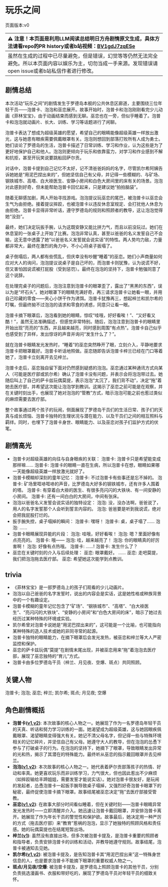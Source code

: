 # 玩乐之间
页面版本:v0
 

| :warning: 注意！本页面是利用LLM阅读总结明日方舟剧情原文生成，具体方法请看repo的PR history或者b站视频：[BV1gdJ7zqESe](https://www.bilibili.com/video/BV1gdJ7zqESe/)         |
|:----------------------------|
| 虽然在生成的过程中已尽量避免，但是错误，幻觉等等仍然无法完全避免。所以本页面内容以娱乐为主，切勿当成一手来源。发现错误请open issue或者b站私信作者进行修改。|



## 剧情总结
本次活动“玩乐之间”的剧情发生于罗德岛本舰的公共休息区廊道，主要围绕三位年轻干员——泡普卡、泡泡和巫恋展开。故事开始时，泡普卡和泡泡刚刚看完少儿动画《菲林宝宝》，由于动画结束而感到无聊。巫恋也在一旁，但似乎睡着了。泡普卡和泡泡就动画片、长大、训练、学习等话题进行了闲聊。

泡普卡表达了想成为超级英雄的愿望，希望自己的眼睛能像超级英雄一样放出激光，这与她患有眼疾需要佩戴眼罩有关。泡泡则想回到部落打败所有人成为勇士。她们谈论了罗德岛的生活，泡普卡描述了日常训练、学习和作业，认为这些是为了更好地保护自己和他人。泡泡则更倾向于玩乐和依靠蛮力，对学习和作业感到不解和抗拒，甚至开玩笑说要跳船回萨尔贡。

对话中，泡普卡提到自己记忆不太好，记不清爸爸妈妈的名字，尽管凯尔希阿姨告诉她她是“用泥巴捏出来的”，但她坚信自己有父母，并记得一些模糊的、与矿场、钢铁城市、高塔、白大褂医生、安静小房间和白色大房间里的床有关的场景。泡泡对此感到好奇，但未能帮助泡普卡回忆起来，只是建议她“拍拍脑袋”。

随着无聊感加剧，两人开始寻找游戏。泡泡提议玩巫恋的尾巴，被泡普卡以巫恋会生气为由拒绝。接着提议摔跤，也被泡普卡以违反休息室规定、会打扰他人休息为由拒绝。泡普卡显得非常听话，遵守罗德岛的规则和照顾者的教导，这让泡泡觉得她“没劲”。

最终，她们决定玩扳手腕，认为这既安静又能比拼力气，而且以前没玩过。她们在休息室的一张桌子上开始了比赛。泡泡非常认真，甚至以爸爸的名义发誓自己不会输，这无意中透露了她“以爸爸名义发誓就会说实话”的特性。两人势均力敌，力量都非常大，最终在激烈的角力中，不小心将桌子扳塌了。

桌子倒塌后，两人都有些慌乱，但庆幸没有吵醒“睡着”的巫恋。她们小声商量如何应对大人的询问，泡泡提议说桌子是自己坏的，而泡普卡则犹豫，认为说谎不好，但又害怕因说谎被打屁股（受到惩罚）。最终在泡泡的坚持下，泡普卡勉强同意了这个说辞。

在处理完桌子的问题后，泡泡注意到泡普卡的眼罩歪了，露出了“黑黑的东西”，误以为是“坏石头”。她对眼罩下的眼睛充满好奇，再三请求泡普卡让她看一眼，并用自己珍藏的零食——夹心小饼干作为诱饵。泡普卡犹豫再三，想起梓兰和凯尔希的叮嘱，但最终拗不过泡泡的请求和零食的诱惑，同意只让看一眼。

泡普卡摘下眼罩后，泡泡看到她的眼睛，惊叹“哇哦，好好看唉！”、“又好看又酷！”，虽然无法准确描述，但感觉非常特别。随后，泡泡注意到泡普卡的眼睛里开始出现“亮亮的”东西，并且越来越亮，同时感到周围“有点热”。泡普卡自己似乎也感受到了异样，发出惊讶的声音并询问“发生什么了？”。

就在泡普卡眼睛发光发热时，“睡着”的巫恋突然睁开了眼，立刻介入，平静地要求泡普卡把眼罩戴好。泡普卡听话地照做。巫恋随即告诉泡普卡梓兰已经在门口等着她了，泡普卡立刻离开去见梓兰。

泡普卡走后，巫恋独自留下面对仍然感到疑惑的泡泡。巫恋通过某种通讯方式向某人（可能是医疗部或凯尔希）确认了泡普卡没有问题，并表示会将泡泡带过去。她随后叫上了自己的萨卡兹玩偶莫提，表示泡泡“太沉了，我们背不动”，决定“拖”着她去医疗部，并希望这次能让泡泡学到教训。这揭示了巫恋之前可能是在观察，并在关键时刻出手，也展现了她对泡泡的“管教”方式，暗示泡泡可能之前也惹过类似的麻烦需要去医疗部。

整个故事通过两个孩子的玩闹，侧面展现了罗德岛干员们的生活日常、孩子们的天真与成长烦恼、泡普卡独特的生理状况与潜在能力、以及干员们之间的相互照料与羁绊。同时，也埋下了泡普卡身世、眼睛能力、以及巫恋对孩子们监护方式的伏笔。
## 剧情高光
*   泡普卡对超级英雄的向往与自身眼疾的关联：
    泡普卡: 泡普卡只是希望能变成那样嘛......
    泡普卡: 泡普卡的眼睛一直在生病，所以泡普卡在想，眼睛如果哪一天能像超级英雄一样放激光就好了。
*   泡普卡模糊却深刻的童年记忆：
    泡普卡: 不过泡普卡有些事还是忘不掉的。
    泡普卡: 矿场里哐哧哐哧的声音，比罗德岛大好多的钢铁城市，还有许多人围着的塔。
    泡普卡: 有穿着白大褂的医生、有很多亮闪闪的大铁块、有一间安静的小房间。
    泡普卡: 还有一间白白的大房间，中间有张床。
*   泡泡以爸爸名义发誓会说实话的独特设定：
    泡泡: 没，没办法啊，爸爸说了，用人的名字发誓那个人会听到誓言内容的。
    泡泡: 爸爸要是听到我说谎，绝对会把我屁股打烂的。
*   扳手腕失控，桌子塌掉的瞬间：
    泡普卡: 嘿呀！
    泡普卡: 桌，桌子塌了......
    泡泡: ......
*   泡普卡眼睛展现异能的片段：
    泡泡: 哇哦，好好看唉！
    泡泡: 嗯？里面好像有点亮亮的。
    泡普卡: 哦——
    泡泡: 哇，越来越亮了！
    泡泡: 你的眼睛真的好厉害啊！
    泡泡: 好像有点热哦。
    泡普卡: ......!
    泡普卡: 发生什么了？
*   巫恋在关键时刻的介入与后续处理：
    巫恋: 眼罩戴好。
    ......
    巫恋: 走吧莫提，我们把泡泡拖去医疗部。
    巫恋: 希望她这次能学到点教训。
## trivia
*   《菲林宝宝》是一部罗德岛上的孩子们观看的少儿动画片。
*   泡泡以自己爸爸的名字发誓时，说出的内容会是实话，这是她性格或种族背景中的一个有趣设定。
*   泡普卡模糊的童年记忆包含了“矿场”、“钢铁城市”、“高塔”、“白大褂医生”、“亮闪闪的大铁块”、“安静的小房间”和“白色大房间的床”，暗示了她过去经历过某种特殊的环境或实验。
*   凯尔希曾对泡普卡说她是“用泥巴捏出来的”，这可能是一个比喻，也可能指向某种特殊的造人技术或她的非同寻常的起源。
*   泡普卡独特的眼睛能力，在摘下眼罩后会发光发热，被巫恋和梓兰等大人严密监控和保护。
*   巫恋的萨卡兹玩偶“莫提”在剧情末尾出现，并被巫恋用来“拖”着泡泡去医疗部，展现了巫恋独特的“育儿”方式。
*   泡普卡由多位罗德岛干员（梓兰、月见夜、空爆、斑点）共同照顾。
## 关键人物
泡普卡; 泡泡; 巫恋; 梓兰; 凯尔希; 斑点; 月见夜; 空爆
## 角色剧情概括
-   **泡普卡([v1](../chars/char_281_popka.md),[v2](../char_v3/char_281_popka.md))**: 本次故事的核心人物之一。她展现了作为一名罗德岛年轻干员的天真、听话和努力学习训练的一面。她渴望成为超级英雄，这与她因眼疾佩戴眼罩、渴望眼睛变得强大有关。她记不清父母名字，但记得一些与特殊环境相关的记忆碎片，并坚信自己有父母。她遵守大人的教导，但在泡泡的怂恿下参与了打破桌子的行为。在泡泡的坚持下，她摘下了眼罩，导致眼睛发出异常的光和热，揭示了其潜在的特殊能力。最终听从巫恋的指示戴回眼罩并去见梓兰。
-   **泡泡([v1](../chars/char_381_bubble.md),[v2](../char_v3/char_381_bubble.md))**: 本次故事的核心人物之一。她代表着萨尔贡部落孩子的热情、好动和率真。她更喜欢玩乐而非训练学习，力气很大，但也因此惹出不少麻烦（如摔跤输给丰蹄姐姐，需要发誓才能说实话）。她对泡普卡很友好，是玩闹的发起者，怂恿泡普卡一起扳手腕导致桌子塌掉，又强烈好奇泡普卡眼罩下的秘密，最终促使泡普卡摘下眼罩。故事结尾被巫恋决定“拖”去医疗部接受管教。
-   **巫恋([v1](../chars/char_254_vodfox.md),[v2](../char_v3/char_254_vodfox.md))**: 在故事大部分时间看似睡着，但在关键时刻——泡普卡眼睛异常发光发热时——立即清醒并介入。她迅速让泡普卡戴回眼罩，并安排泡普卡离开。她展现了作为年长干员的警觉性和保护欲。故事最后，她决定用一种严厉的方式（拖去医疗部）来“教育”惹祸的泡泡，显示了她独特的照顾风格和责任感。她的玩偶莫提也在结尾短暂出场。
-   **梓兰([v1](../chars/char_278_orchid.md))**: 虽然没有直接出场，但多次被泡普卡提及，是泡普卡重要的照顾者和指导者，负责安排泡普卡的训练和活动，并教导她遵守规则。故事结尾，泡普卡被通知去见她。
-   **凯尔希([v1](../chars/char_003_kalts.md),[v2](../char_v3/char_003_kalts.md))**: 被泡普卡提及，是告知泡普卡其“用泥巴捏出来”这一特殊身世信息的人，也是要求泡普卡不能摘下眼罩的重要权威人物之一。
-   **斑点/月见夜/空爆**: 被泡普卡提及，是罗德岛上照顾泡普卡的其他干员，分别负责挑选漫画书、衣服和带好吃的，展现了罗德岛干员对年轻干员的细致关怀。